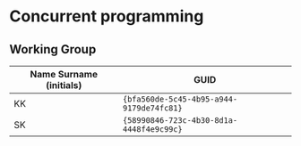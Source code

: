 # Concurrent programming

## Working Group

| Name Surname (initials) | GUID                                     |
| ----------------------- | ---------------------------------------- |
| KK                      | `{bfa560de-5c45-4b95-a944-9179de74fc81}` |
| SK                      | `{58990846-723c-4b30-8d1a-4448f4e9c99c}` |
